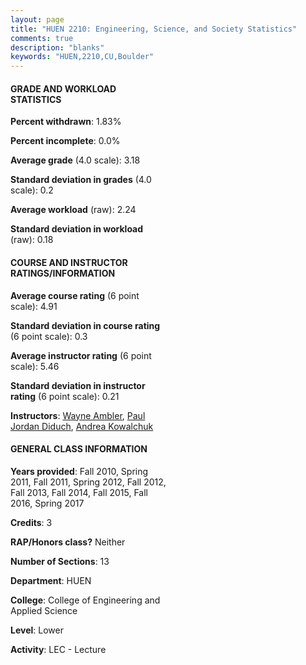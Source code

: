```yaml
---
layout: page
title: "HUEN 2210: Engineering, Science, and Society Statistics"
comments: true
description: "blanks"
keywords: "HUEN,2210,CU,Boulder"
---
```

<head>
<script src="https://ajax.googleapis.com/ajax/libs/jquery/2.1.3/jquery.min.js"></script>
<script src="https://dl.dropboxusercontent.com/s/pc42nxpaw1ea4o9/highcharts.js?dl=0"></script>
<!-- <script src="../assets/js/highcharts.js"></script> -->
<style type="text/css">@font-face {
	font-family: "Bebas Neue";
	src: url(https://www.filehosting.org/file/details/544349/BebasNeue Regular.otf) format("opentype");
	}
	h1.Bebas { 
		font-family: "Bebas Neue", Verdana, Tahoma;
	}
</style>
</head>
<body>
	<div id="container" style="float: right; width: 45%; height: 88%; margin-left: 2.5%; margin-right: 2.5%;"></div>
	<script language="JavaScript">
		$(document).ready(function() {
		var chart = {type: 'column'};
		var title = {text: 'Grade Distribution'};
		var xAxis = {categories: ['A','B','C','D','F'],crosshair: true};
		var yAxis = {min: 0,title: {text: 'Percentage'}};
		var tooltip = {headerFormat: '<center><b><span style="font-size:20px">{point.key}</span></b></center>',
		               pointFormat: '<td style="padding:0"><b>{point.y:.1f}%</b></td>',
		               footerFormat: '</table>',shared: true,useHTML: true};
		var plotOptions = {column: {pointPadding: 0.0,borderWidth: 0}};  
		var credits = {enabled: false};var series= [{name: 'Percent',data: [41.94,41.32,12.97,2.09,1.69,]}];
		var json = {};
		json.chart = chart;
		json.title = title;
		json.tooltip = tooltip;
		json.xAxis = xAxis;
		json.yAxis = yAxis;  
		json.series = series;
		json.plotOptions = plotOptions;  
		json.credits = credits;
		$('#container').highcharts(json);
	});
	</script>
</body>
			   
#### GRADE AND WORKLOAD STATISTICS

**Percent withdrawn**: 1.83%

**Percent incomplete**: 0.0%

**Average grade** (4.0 scale): 3.18

**Standard deviation in grades** (4.0 scale): 0.2

**Average workload** (raw): 2.24

**Standard deviation in workload** (raw): 0.18

#### COURSE AND INSTRUCTOR RATINGS/INFORMATION

**Average course rating** (6 point scale): 4.91

**Standard deviation in course rating** (6 point scale): 0.3

**Average instructor rating** (6 point scale): 5.46

**Standard deviation in instructor rating** (6 point scale): 0.21

**Instructors**: <a href='../../instructors/Wayne_Ambler'>Wayne Ambler</a>, <a href='../../instructors/Paul_Jordan_Diduch'>Paul Jordan Diduch</a>, <a href='../../instructors/Andrea_Kowalchuk'>Andrea Kowalchuk</a>

#### GENERAL CLASS INFORMATION

**Years provided**: Fall 2010, Spring 2011, Fall 2011, Spring 2012, Fall 2012, Fall 2013, Fall 2014, Fall 2015, Fall 2016, Spring 2017

**Credits**: 3

**RAP/Honors class?** Neither

**Number of Sections**: 13

**Department**: HUEN

**College**: College of Engineering and Applied Science

**Level**: Lower

**Activity**: LEC - Lecture
